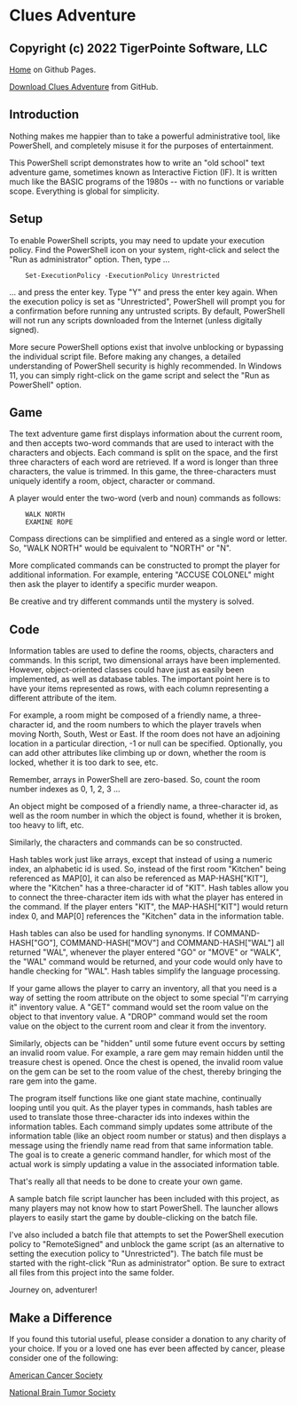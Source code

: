 # Clues Adventure

## Copyright (c) 2022 TigerPointe Software, LLC

[Home](https://tigerpointe.github.io/Clues-Adventure) on Github Pages.

[Download Clues Adventure](https://github.com/tigerpointe/Clues-Adventure) from GitHub.

## Introduction

Nothing makes me happier than to take a powerful administrative tool, like PowerShell, and completely misuse it for the purposes of entertainment.

This PowerShell script demonstrates how to write an "old school" text adventure game, sometimes known as Interactive Fiction (IF).  It is written much like the BASIC programs of the 1980s -- with no functions or variable scope.  Everything is global for simplicity.

## Setup

To enable PowerShell scripts, you may need to update your execution policy.  Find the PowerShell icon on your system, right-click and select the "Run as administrator" option.  Then, type ...

        Set-ExecutionPolicy -ExecutionPolicy Unrestricted

... and press the enter key.  Type "Y" and press the enter key again.  When the execution policy is set as "Unrestricted", PowerShell will prompt you for a confirmation before running any untrusted scripts.  By default, PowerShell will not run any scripts downloaded from the Internet (unless digitally signed).

More secure PowerShell options exist that involve unblocking or bypassing the individual script file.  Before making any changes, a detailed understanding of PowerShell security is highly recommended.  In Windows 11, you can simply right-click on the game script and select the "Run as PowerShell" option.

## Game

The text adventure game first displays information about the current room, and then accepts two-word commands that are used to interact with the characters and objects.  Each command is split on the space, and the first three characters of each word are retrieved.  If a word is longer than three characters, the value is trimmed.  In this game, the three-characters must uniquely identify a room, object, character or command.

A player would enter the two-word (verb and noun) commands as follows:

        WALK NORTH
        EXAMINE ROPE

Compass directions can be simplified and entered as a single word or letter.  So, "WALK NORTH" would be equivalent to "NORTH" or "N".

More complicated commands can be constructed to prompt the player for additional information.  For example, entering "ACCUSE COLONEL" might then ask the player to identify a specific murder weapon.

Be creative and try different commands until the mystery is solved.

## Code

Information tables are used to define the rooms, objects, characters and commands.  In this script, two dimensional arrays have been implemented.  However, object-oriented classes could have just as easily been implemented, as well as database tables.  The important point here is to have your items represented as rows, with each column representing a different attribute of the item.

For example, a room might be composed of a friendly name, a three-character id, and the room numbers to which the player travels when moving North, South, West or East.  If the room does not have an adjoining location in a particular direction, -1 or null can be specified.  Optionally, you can add other attributes like climbing up or down, whether the room is locked, whether it is too dark to see, etc.

Remember, arrays in PowerShell are zero-based.  So, count the room number indexes as 0, 1, 2, 3 ...

An object might be composed of a friendly name, a three-character id, as well as the room number in which the object is found, whether it is broken, too heavy to lift, etc.

Similarly, the characters and commands can be so constructed.

Hash tables work just like arrays, except that instead of using a numeric index, an alphabetic id is used.  So, instead of the first room "Kitchen" being referenced as MAP[0], it can also be referenced as MAP-HASH["KIT"], where the "Kitchen" has a three-character id of "KIT".  Hash tables allow you to connect the three-character item ids with what the player has entered in the command.  If the player enters "KIT", the MAP-HASH["KIT"] would return index 0, and MAP[0] references the "Kitchen" data in the information table.

Hash tables can also be used for handling synonyms.  If COMMAND-HASH["GO"], COMMAND-HASH["MOV"] and COMMAND-HASH["WAL"] all returned "WAL", whenever the player entered "GO" or "MOVE" or "WALK", the "WAL" command would be returned, and your code would only have to handle checking for "WAL".  Hash tables simplify the language processing.

If your game allows the player to carry an inventory, all that you need is a way of setting the room attribute on the object to some special "I'm carrying it" inventory value.  A "GET" command would set the room value on the object to that inventory value.  A "DROP" command would set the room value on the object to the current room and clear it from the inventory.

Similarly, objects can be "hidden" until some future event occurs by setting an invalid room value.  For example, a rare gem may remain hidden until the treasure chest is opened.  Once the chest is opened, the invalid room value on the gem can be set to the room value of the chest, thereby bringing the rare gem into the game.

The program itself functions like one giant state machine, continually looping until you quit.  As the player types in commands, hash tables are used to translate those three-character ids into indexes within the information tables.  Each command simply updates some attribute of the information table (like an object room number or status) and then displays a message using the friendly name read from that same information table.  The goal is to create a generic command handler, for which most of the actual work is simply updating a value in the associated information table.

That's really all that needs to be done to create your own game.

A sample batch file script launcher has been included with this project, as many players may not know how to start PowerShell.  The launcher allows players to easily start the game by double-clicking on the batch file.

I've also included a batch file that attempts to set the PowerShell execution policy to "RemoteSigned" and unblock the game script (as an alternative to setting the execution policy to "Unrestricted").  The batch file must be started with the right-click "Run as administrator" option.  Be sure to extract all files from this project into the same folder.

Journey on, adventurer!

## Make a Difference

If you found this tutorial useful, please consider a donation to any charity of your choice.  If you or a loved one has ever been affected by cancer, please consider one of the following:

[American Cancer Society](https://www.cancer.org)

[National Brain Tumor Society](https://braintumor.org)